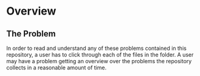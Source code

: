 # Overview

## The Problem

In order to read and understand any of these problems contained in this
repository, a user has to click through each of the files in the folder. A user
may have a problem getting an overview over the problems the repository
collects in a reasonable amount of time.
